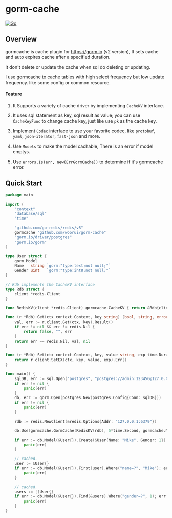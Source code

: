 # gorm-cache

[![Go](https://github.com/woorui/gorm-cache/actions/workflows/go.yml/badge.svg)](https://github.com/woorui/gorm-cache/actions/workflows/go.yml)

## Overview

gormcache is cache plugin for https://gorm.io (v2 version), It sets cache and auto expires cache after a specified duration.

It don't delete or update the cache when sql do deleting or updating.

I use gormcache to cache tables with high select frequency but low update frequency. like some config or common resource.

#### Feature

1. It Supports a variety of cache driver by implementing `CacheKV` interface.

2. It uses sql statement as key, sql result as value; you can use `CacheKeyFunc` to change cache key, just like use `pk` as the cache key.

3. Implement `Codec` interface to use your favorite codec, like `protobuf`, `yaml`, `json-iterator`, `fast-json` and more.

4. Use `Models` to make the model cachable, There is an error if model emptys.

5. Use `errors.Is(err, new(ErrGormCache))` to determine if it's gormcache error.

## Quick Start

```go
package main

import (
	"context"
	"database/sql"
	"time"

	"github.com/go-redis/redis/v8"
	gormcache "github.com/woorui/gorm-cache"
	"gorm.io/driver/postgres"
	"gorm.io/gorm"
)

type User struct {
	gorm.Model
	Name   string `gorm:"type:text;not null;"`
	Gender uint   `gorm:"type:int8;not null;"`
}

// Rdb implements the CacheKV interface
type Rdb struct {
	client *redis.Client
}

func RedisKV(client *redis.Client) gormcache.CacheKV { return &Rdb{client: client} }

func (r *Rdb) Get(ctx context.Context, key string) (bool, string, error) {
	val, err := r.client.Get(ctx, key).Result()
	if err != nil && err != redis.Nil {
		return false, "", err
	}
	return err == redis.Nil, val, nil
}

func (r *Rdb) Set(ctx context.Context, key, value string, exp time.Duration) error {
	return r.client.SetEX(ctx, key, value, exp).Err()
}

func main() {
	sqlDB, err := sql.Open("postgres", "postgres://admin:123456@127.0.0.1:5432/user")
	if err != nil {
		panic(err)
	}
	db, err := gorm.Open(postgres.New(postgres.Config{Conn: sqlDB}))
	if err != nil {
		panic(err)
	}

	rdb := redis.NewClient(&redis.Options{Addr: "127.0.0.1:6379"})

	db.Use(gormcache.GormCache(RedisKV(rdb), 5*time.Second, gormcache.Models(new(User))))

	if err := db.Model(&User{}).Create(&User{Name: "Mike", Gender: 1}).Error; err != nil {
		panic(err)
	}

	// cached.
	user := &User{}
	if err := db.Model(&User{}).First(user).Where("name=?", "Mike"); err != nil {
		panic(err)
	}

	// cached.
	users := []User{}
	if err := db.Model(&User{}).Find(&users).Where("gender=?", 1); err != nil {
		panic(err)
	}
}
```
